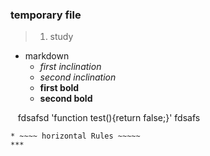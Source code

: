 ### temporary file

>1. study
  - markdown<br/>
    * *first inclination*<br/>
    * _second inclination_<br/>
    * **first bold**<br/>
    * __second bold__<br/>
    
    fdsafsd 'function test(){return false;}' fdsafs
    
    * ~~~~ horizontal Rules ~~~~~
    ***
